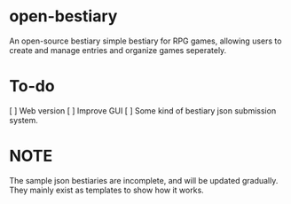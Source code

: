 # open-bestiary
An open-source bestiary simple bestiary for RPG games, allowing users to create and manage entries and organize games seperately.

# To-do
[ ] Web version
[ ] Improve GUI
[ ] Some kind of bestiary json submission system.

# NOTE
The sample json bestiaries are incomplete, and will be updated gradually. They mainly exist as templates to show how it works.
